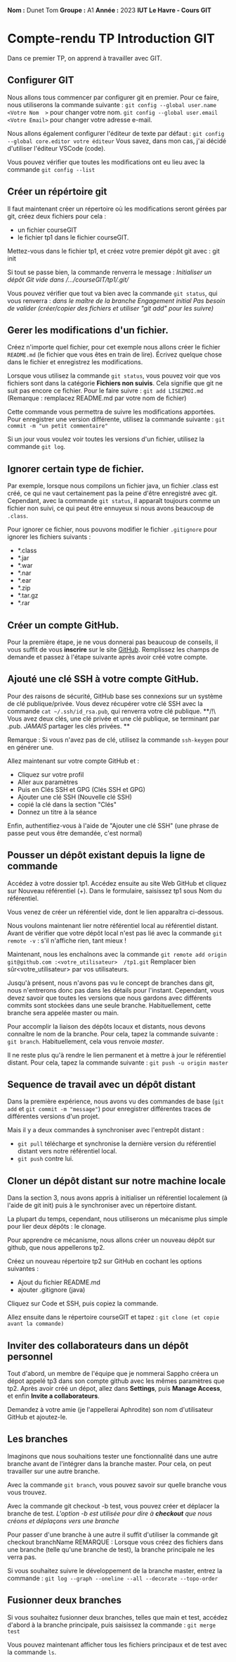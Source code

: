 **Nom    :** Dunet Tom
**Groupe :** A1
**Année  :** 2023
**IUT Le Havre - Cours GIT**

# Compte-rendu TP Introduction GIT
Dans ce premier TP, on apprend à travailler avec GIT.



## Configurer GIT
Nous allons tous commencer par configurer git en premier. Pour ce faire, nous utiliserons la commande suivante :
`git config --global user.name  <Votre Nom  >` pour changer votre nom.
`git config --global user.email <Votre Email>` pour changer votre adresse e-mail.

Nous allons également configurer l'éditeur de texte par défaut :
`git config --global core.editor votre éditeur`
Vous savez, dans mon cas, j'ai décidé d'utiliser l'éditeur VSCode (code).

Vous pouvez vérifier que toutes les modifications ont eu lieu avec la commande `git config --list`



## Créer un répértoire git
Il faut maintenant créer un répertoire où les modifications seront gérées par git, créez deux fichiers pour cela :
- un fichier courseGIT
- le fichier tp1 dans le fichier courseGIT.

Mettez-vous dans le fichier tp1, et créez votre premier dépôt git avec :
git init

Si tout se passe bien, la commande renverra le message :
_Initialiser un dépôt Git vide dans /.../courseGIT/tp1/.git/_

Vous pouvez vérifier que tout va bien avec la commande `git status`, qui vous renverra :
_dans le maître de la branche_
_Engagement initial_
_Pas besoin de valider (créer/copier des fichiers et utiliser "git add" pour les suivre)_



## Gerer les modifications d'un fichier.
Créez n'importe quel fichier, pour cet exemple nous allons créer le fichier `README.md` (le fichier que vous êtes en train de lire).
Écrivez quelque chose dans le fichier et enregistrez les modifications.

Lorsque vous utilisez la commande `git status`, vous pouvez voir que vos fichiers sont dans la catégorie **Fichiers non suivis**.
Cela signifie que git ne suit pas encore ce fichier. Pour le faire suivre :
`git add LISEZMOI.md`
(Remarque : remplacez README.md par votre nom de fichier)

Cette commande vous permettra de suivre les modifications apportées. Pour enregistrer une version différente, utilisez la commande suivante :
`git commit -m "un petit commentaire"`

Si un jour vous voulez voir toutes les versions d'un fichier, utilisez la commande `git log`.



## Ignorer certain type de fichier.
Par exemple, lorsque nous compilons un fichier java, un fichier .class est créé, ce qui ne vaut certainement pas la peine d'être enregistré avec git.
Cependant, avec la commande `git status`, il apparaît toujours comme un fichier non suivi, ce qui peut être ennuyeux si nous avons beaucoup de `.class`.

Pour ignorer ce fichier, nous pouvons modifier le fichier `.gitignore` pour ignorer les fichiers suivants :
- *.class
- *.jar
- *.war
- *.nar
- *.ear
- *.zip
- *.tar.gz
- *.rar



## Créer un compte GitHub.
Pour la première étape, je ne vous donnerai pas beaucoup de conseils, il vous suffit de vous **inscrire** sur le site [GitHub](https://github.com).
Remplissez les champs de demande et passez à l'étape suivante après avoir créé votre compte.



## Ajouté une clé SSH à votre compte GitHub.
Pour des raisons de sécurité, GitHub base ses connexions sur un système de clé publique/privée.
Vous devez récupérer votre clé SSH avec la commande `cat ~/.ssh/id_rsa.pub`, qui renverra votre clé publique.
**/!\ Vous avez deux clés, une clé privée et une clé publique, se terminant par .pub. _JAMAIS_ partager les clés privées. **

Remarque : Si vous n'avez pas de clé, utilisez la commande `ssh-keygen` pour en générer une.

Allez maintenant sur votre compte GitHub et :
- Cliquez sur votre profil
- Aller aux paramètres
- Puis en Clés SSH et GPG (Clés SSH et GPG)
- Ajouter une clé SSH (Nouvelle clé SSH)
- copié la clé dans la section "Clés"
- Donnez un titre à la séance

Enfin, authentifiez-vous à l'aide de "Ajouter une clé SSH" (une phrase de passe peut vous être demandée, c'est normal)



## Pousser un dépôt existant depuis la ligne de commande
Accédez à votre dossier tp1.
Accédez ensuite au site Web GitHub et cliquez sur Nouveau référentiel (+).
Dans le formulaire, saisissez tp1 sous Nom du référentiel.

Vous venez de créer un référentiel vide, dont le lien apparaîtra ci-dessous.

Nous voulons maintenant lier notre référentiel local au référentiel distant.
Avant de vérifier que votre dépôt local n'est pas lié avec la commande `git remote -v` : s'il n'affiche rien, tant mieux !

Maintenant, nous les enchaînons avec la commande
`git remote add origin git@github.com :<votre_utilisateur>  /tp1.git`
Remplacer bien sûr<votre_utilisateur> par vos utilisateurs.

Jusqu'à présent, nous n'avons pas vu le concept de branches dans git, nous n'entrerons donc pas dans les détails pour l'instant.
Cependant, vous devez savoir que toutes les versions que nous gardons avec différents commits sont stockées dans une seule branche.
Habituellement, cette branche sera appelée master ou main.

Pour accomplir la liaison des dépôts locaux et distants, nous devons connaître le nom de la branche. Pour cela, tapez la commande suivante : `git branch`.
Habituellement, cela vous renvoie _master_.

Il ne reste plus qu'à rendre le lien permanent et à mettre à jour le référentiel distant.
Pour cela, tapez la commande suivante : `git push -u origin master`



## Sequence de travail avec un dépôt distant
Dans la première expérience, nous avons vu des commandes de base (`git add` et `git commit -m "message"`) pour enregistrer différentes traces de différentes versions d'un projet.

Mais il y a deux commandes à synchroniser avec l'entrepôt distant :
- `git pull` télécharge et synchronise la dernière version du référentiel distant vers notre référentiel local.
- `git push` contre lui.



## Cloner un dépôt distant sur notre machine locale
Dans la section 3, nous avons appris à initialiser un référentiel localement (à l'aide de git init) puis à le synchroniser avec un répertoire distant.

La plupart du temps, cependant, nous utiliserons un mécanisme plus simple pour lier deux dépôts : le clonage.

Pour apprendre ce mécanisme, nous allons créer un nouveau dépôt sur github, que nous appellerons tp2.

Créez un nouveau répertoire tp2 sur GitHub en cochant les options suivantes :
- Ajout du fichier README.md
- ajouter .gitignore (java)

Cliquez sur Code et SSH, puis copiez la commande.

Allez ensuite dans le répertoire courseGIT et tapez :
`git clone (et copie avant la commande)`



## Inviter des  collaborateurs dans un dépôt personnel
Tout d'abord, un membre de l'équipe que je nommerai Sappho créera un dépot appelé tp3 dans son compte github avec les mêmes paramètres que tp2.
Après avoir créé un dépot, allez dans **Settings**, puis **Manage Access**, et enfin **Invite a collaborateurs**.

Demandez à votre amie (je l'appellerai Aphrodite) son nom d'utilisateur GitHub et ajoutez-le.


## Les branches
Imaginons que nous souhaitions tester une fonctionnalité dans une autre branche avant de l'intégrer dans la branche master.
Pour cela, on peut travailler sur une autre branche.

Avec la commande `git branch`, vous pouvez savoir sur quelle branche vous vous trouvez.

Avec la commande git checkout -b test, vous pouvez créer et déplacer la branche de test.
_L'option -b est utilisée pour dire à **checkout** que nous créons et déplaçons vers une branche_

Pour passer d'une branche à une autre il suffit d'utiliser la commande git checkout branchName
REMARQUE : Lorsque vous créez des fichiers dans une branche (telle qu'une branche de test), la branche principale ne les verra pas.

Si vous souhaitez suivre le développement de la branche master, entrez la commande :
`git log --graph --oneline --all --decorate --topo-order`


## Fusionner deux branches
Si vous souhaitez fusionner deux branches, telles que main et test, accédez d'abord à la branche principale, puis saisissez la commande :
`git merge test`

Vous pouvez maintenant afficher tous les fichiers principaux et de test avec la commande `ls`.